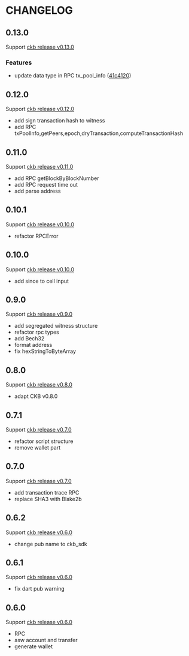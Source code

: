 # CHANGELOG

## 0.13.0

Support [ ckb release v0.13.0](https://github.com/nervosnetwork/ckb/releases/tag/v0.13.0)

### Features

- update data type in RPC tx_pool_info ([41c4120](https://github.com/BaojunCZ/ckb-sdk-dart/commit/41c4120ebc247d744d01113cb2785394445c5b1e))

## 0.12.0

Support [ ckb release v0.12.0](https://github.com/nervosnetwork/ckb/releases/tag/v0.12.0)

- add sign transaction hash to witness
- add RPC txPoolInfo,getPeers,epoch,dryTransaction,computeTransactionHash

## 0.11.0

Support [ ckb release v0.11.0](https://github.com/nervosnetwork/ckb/releases/tag/v0.11.0)

- add RPC getBlockByBlockNumber
- add RPC request time out
- add parse address

## 0.10.1

Support [ ckb release v0.10.0](https://github.com/nervosnetwork/ckb/releases/tag/v0.10.0)

- refactor RPCError

## 0.10.0

Support [ ckb release v0.10.0](https://github.com/nervosnetwork/ckb/releases/tag/v0.10.0)

- add since to cell input

## 0.9.0

Support [ ckb release v0.9.0](https://github.com/nervosnetwork/ckb/releases/tag/v0.9.0)

- add segregated witness structure
- refactor rpc types
- add Bech32
- format address
- fix hexStringToByteArray

## 0.8.0

Support [ ckb release v0.8.0](https://github.com/nervosnetwork/ckb/releases/tag/v0.8.0)

- adapt CKB v0.8.0

## 0.7.1

Support [ ckb release v0.7.0](https://github.com/nervosnetwork/ckb/releases/tag/v0.7.0)

- refactor script structure
- remove wallet part

## 0.7.0

Support [ ckb release v0.7.0](https://github.com/nervosnetwork/ckb/releases/tag/v0.7.0)

- add transaction trace RPC
- replace SHA3 with Blake2b

## 0.6.2

Support [ ckb release v0.6.0](https://github.com/nervosnetwork/ckb/releases/tag/v0.6.0)

- change pub name to ckb_sdk

## 0.6.1

Support [ ckb release v0.6.0](https://github.com/nervosnetwork/ckb/releases/tag/v0.6.0)

- fix dart pub warning

## 0.6.0

Support [ ckb release v0.6.0](https://github.com/nervosnetwork/ckb/releases/tag/v0.6.0)

- RPC
- asw account and transfer
- generate wallet
